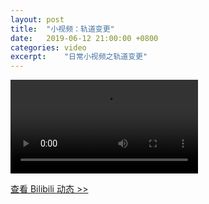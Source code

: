 ```yaml
---
layout: post
title:  "小视频：轨道变更"
date:   2019-06-12 21:00:00 +0800
categories: video
excerpt:    "日常小视频之轨道变更"
---
```


<video controls>
  <source src="https://canhead-cn.oss-cn-beijing.aliyuncs.com/change-orbit.mp4" type="video/mp4">
</video>
<br/>

[查看 Bilibili 动态 >>](https://vc.bilibili.com/video/2281304)

